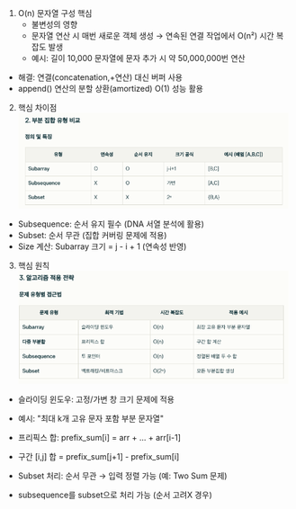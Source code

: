 1. O(n) 문자열 구성 핵심
    - 불변성의 영향
    - 문자열 연산 시 매번 새로운 객체 생성 → 연속된 연결 작업에서 O(n²) 시간 복잡도 발생
    - 예시: 길이 10,000 문자열에 문자 추가 시 약 50,000,000번 연산

- 해결: 연결(concatenation,+연산) 대신 버퍼 사용
- append() 연산의 분할 상환(amortized) O(1) 성능 활용

2. 핵심 차이점
![img.png](img.png)
- Subsequence: 순서 유지 필수 (DNA 서열 분석에 활용)
- Subset: 순서 무관 (집합 커버링 문제에 적용)
- Size 계산: Subarray 크기 = j - i + 1 (연속성 반영)

3. 핵심 원칙
![img_1.png](img_1.png)
- 슬라이딩 윈도우: 고정/가변 창 크기 문제에 적용
- 예시: "최대 k개 고유 문자 포함 부분 문자열"

- 프리픽스 합: prefix_sum[i] = arr + ... + arr[i-1]
- 구간 [i,j] 합 = prefix_sum[j+1] - prefix_sum[i]

- Subset 처리: 순서 무관 → 입력 정렬 가능 (예: Two Sum 문제)
- subsequence를 subset으로 처리 가능 (순서 고려X 경우)